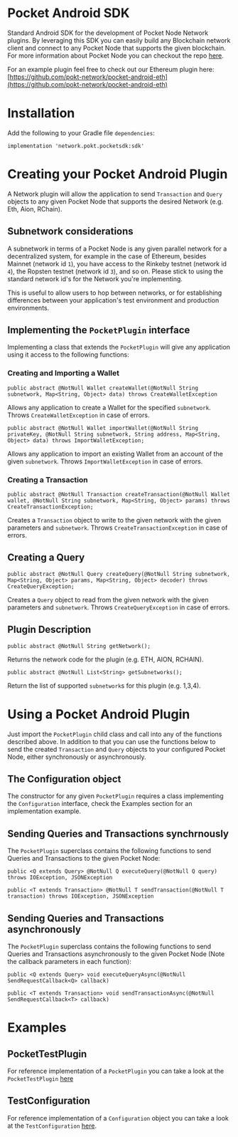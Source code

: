 # Pocket Android SDK
Standard Android SDK for the development of Pocket Node Network plugins. By leveraging this SDK
you can easily build any Blockchain network client and connect to any Pocket Node that supports
the given blockchain. For more information about Pocket Node you can checkout the repo [here](https://github.com/pokt-network/pocket-node).

For an example plugin feel free to check out our Ethereum plugin here: [https://github.com/pokt-network/pocket-android-eth](https://github.com/pokt-network/pocket-android-eth)

# Installation
Add the following to your Gradle file `dependencies`:

`implementation 'network.pokt.pocketsdk:sdk'`

# Creating your Pocket Android Plugin
A Network plugin will allow the application to send `Transaction` and `Query` objects to any given Pocket Node
that supports the desired Network (e.g. Eth, Aion, RChain).

## Subnetwork considerations
A subnetwork in terms of a Pocket Node is any given parallel network for a decentralized system, for example
in the case of Ethereum, besides Mainnet (network id `1`), you have access to the Rinkeby testnet (network id `4`), 
the Ropsten testnet (network id `3`), and so on. Please stick to using the standard network id's for the Network 
you're implementing.

This is useful to allow users to hop between networks, or for establishing differences between your application's 
test environment and production environments.

## Implementing the `PocketPlugin` interface
Implementing a class that extends the `PocketPlugin` will give any application using it access to the following functions:

### Creating and Importing a Wallet

`public abstract @NotNull Wallet createWallet(@NotNull String subnetwork, Map<String, Object> data) throws CreateWalletException`

Allows any application to create a Wallet for the specified `subnetwork`. Throws `CreateWalletException` in case of errors.

`public abstract @NotNull Wallet importWallet(@NotNull String privateKey, @NotNull String subnetwork, String address, Map<String, Object> data) throws ImportWalletException;`

Allows any application to import an existing Wallet from an account of the given `subnetwork`. Throws `ImportWalletException` in case of errors.

### Creating a Transaction

`public abstract @NotNull Transaction createTransaction(@NotNull Wallet wallet, @NotNull String subnetwork, Map<String, Object> params) throws CreateTransactionException;`

Creates a `Transaction` object to write to the given network with the given parameters and `subnetwork`. Throws `CreateTransactionException` in case of errors.

## Creating a Query

`public abstract @NotNull Query createQuery(@NotNull String subnetwork, Map<String, Object> params, Map<String, Object> decoder) throws CreateQueryException;`

Creates a `Query` object to read from the given network with the given parameters and `subnetwork`. Throws `CreateQueryException` in case of errors.

## Plugin Description

`public abstract @NotNull String getNetwork();`

Returns the network code for the plugin (e.g. ETH, AION, RCHAIN).

`public abstract @NotNull List<String> getSubnetworks();`

Return the list of supported `subnetwork`s for this plugin (e.g. 1,3,4).

# Using a Pocket Android Plugin
Just import the `PocketPlugin` child class and call into any of the functions described above. In addition to that you can use
the functions below to send the created `Transaction` and `Query` objects to your configured Pocket Node, either synchronously or asynchronously.

## The Configuration object
The constructor for any given `PocketPlugin` requires a class implementing the `Configuration` interface, check the Examples section for an implementation example.

## Sending Queries and Transactions synchrnously
The `PocketPlugin` superclass contains the following functions to send Queries and Transactions to the given Pocket Node:

`public <Q extends Query> @NotNull Q executeQuery(@NotNull Q query) throws IOException, JSONException`

`public <T extends Transaction> @NotNull T sendTransaction(@NotNull T transaction) throws IOException, JSONException`

## Sending Queries and Transactions asynchronously
The `PocketPlugin` superclass contains the following functions to send Queries and Transactions asynchronously to the given Pocket Node
 (Note the callback parameters in each function):

`public <Q extends Query> void executeQueryAsync(@NotNull SendRequestCallback<Q> callback)`

`public <T extends Transaction> void sendTransactionAsync(@NotNull SendRequestCallback<T> callback)`

# Examples

## PocketTestPlugin
For reference implementation of a `PocketPlugin` you can take a look at the `PocketTestPlugin` [here](https://raw.githubusercontent.com/pokt-network/pocket-android-sdk/master/sdk/src/androidTest/java/network/pokt/pocketsdk/plugin/PocketTestPlugin.java)

## TestConfiguration
For reference implementation of a `Configuration` object you can take a look at the `TestConfiguration` [here](https://github.com/pokt-network/pocket-android-sdk/blob/master/sdk/src/androidTest/java/network/pokt/pocketsdk/plugin/TestConfiguration.java).